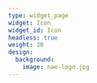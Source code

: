 ```yaml
---
type: widget_page
widget: Icon
widget_id: Icon
headless: true
weight: 30
design:
  background:
    image: nae-logo.jpg
---
```

